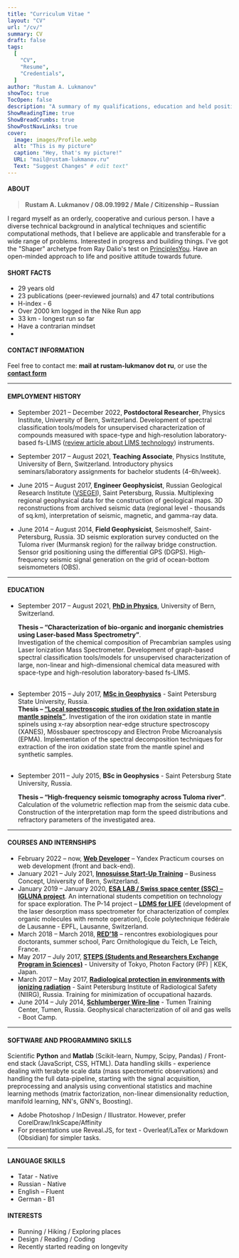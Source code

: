 ```yaml
---
title: "Curriculum Vitae "
layout: "CV"
url: "/cv/"
summary: CV
draft: false
tags:
  [
    "CV",
    "Resume",
    "Credentials",
  ]
author: "Rustam A. Lukmanov"
showToc: true
TocOpen: false
description: "A summary of my qualifications, education and held positions."
ShowReadingTime: true
ShowBreadCrumbs: true
ShowPostNavLinks: true
cover:
  image: images/Profile.webp
  alt: "This is my picture"
  caption: "Hey, that's my picture!"
  URL: "mail@rustam-lukmanov.ru"
  Text: "Suggest Changes" # edit text"
---
```


<link
    rel="stylesheet"
    href="https://cdnjs.cloudflare.com/ajax/libs/animate.css/4.1.1/animate.min.css"
  />
<article class="animate__animated animate__fadeIn animate__slower	3s">

#### ABOUT

> **Rustam A. Lukmanov / 08.09.1992 / Male / Citizenship – Russian**

I regard myself as an orderly, cooperative and curious person. I have a diverse technical background in analytical techniques and scientific computational methods, that I believe are applicable and transferable for a wide range of problems. Interested in progress and building things. I've got the "Shaper" archetype from Ray Dalio's test on [PrinciplesYou](https://principlesyou.com/). Have an open-minded approach to life and positive attitude towards future.

#### SHORT FACTS

- 29 years old
- 23 publications (peer-reviewed journals) and 47 total contributions
- H-index - 6
- Over 2000 km logged in the Nike Run app
- 33 km - longest run so far
- Have a contrarian mindset
-

#### CONTACT INFORMATION

Feel free to contact me:
**mail at rustam-lukmanov dot ru**, or use the [**contact form**](/contact/)

---

#### EMPLOYMENT HISTORY

- September 2021 – December 2022, **Postdoctoral Researcher**, Physics Institute, University of Bern, Switzerland. Development of spectral classification tools/models for unsupervised characterization of compounds measured with space-type and high-resolution laboratory-based fs-LIMS ([review article about LIMS technology](https://analyticalsciencejournals.onlinelibrary.wiley.com/doi/abs/10.1002/mas.21669)) instruments.

- September 2017 – August 2021, **Teaching Associate**, Physics Institute, University of Bern, Switzerland.
  Introductory physics seminars/laboratory assignments for bachelor students (4-6h/week).

- June 2015 – August 2017, **Engineer Geophysicist**, Russian Geological Research Institute ([VSEGEI](https://vsegei.ru/en/)), Saint Petersburg, Russia.
  Multiplexing regional geophysical data for the construction of geological maps. 3D reconstructions from archived seismic data (regional level - thousands of sq.km), interpretation of seismic, magnetic, and gamma-ray data.

- June 2014 – August 2014, **Field Geophysicist**, Seismoshelf, Saint-Petersburg, Russia.
  3D seismic exploration survey conducted on the Tuloma river (Murmansk region) for the railway bridge construction. Sensor grid positioning using the differential GPS (DGPS). High-frequency seismic signal generation on the grid of ocean-bottom seismometers (OBS).

---

#### EDUCATION

- September 2017 – August 2021, [**PhD in Physics**](https://www.philnat.unibe.ch/studium/studienprogramme/doktoratsprogramm_physik/index_ger.html), University of Bern, Switzerland.

  **Thesis – “Characterization of bio-organic and inorganic chemistries using Laser-based Mass Spectrometry”**.  
  Investigation of the chemical composition of Precambrian samples using Laser Ionization Mass Spectrometer. Development of graph-based spectral classification tools/models for unsupervised characterization of large, non-linear and high-dimensional chemical data measured with space-type and high-resolution laboratory-based fs-LIMS.<br/><br/>

- September 2015 – July 2017, [**MSc in Geophysics**](https://spbu.ru/postupayushchim/programms/magistratura/geofizika) - Saint Petersburg State University, Russia.  
   **Thesis – [“Local spectroscopic studies of the Iron oxidation state in mantle spinels”](https://dspace.spbu.ru/handle/11701/11527)**. Investigation of the iron oxidation state in mantle spinels using x-ray absorption near-edge structure spectroscopy (XANES), Mössbauer spectroscopy and Electron Probe Microanalysis (EPMA). Implementation of the spectral decomposition techniques for extraction of the iron oxidation state from the mantle spinel and synthetic samples.
  <br></br>
- September 2011 – July 2015, **BSc in Geophysics** - Saint Petersburg State University, Russia.

  **Thesis – “High-frequency seismic tomography across Tuloma river”**. Calculation of the volumetric reflection map from the seismic data cube. Construction of the interpretation map form the speed distributions and refractory parameters of the investigated area.

---

#### COURSES AND INTERNSHIPS

- February 2022 – now, [**Web Developer**](https://practicum.yandex.ru/web/) – Yandex Practicum courses on web development (front and back-end).
- January 2021 – July 2021, [**Innosuisse Start-Up Training**](https://www.innosuisse.ch/inno/en/home/support-for-start-ups/start-up-training.html) – Business Concept, University of Bern, Switzerland.
- January 2019 – January 2020, [**ESA LAB / Swiss space center (SSC) – IGLUNA project**](https://space-innovation.ch/activities/igluna/). An international students competition on technology for space exploration. The P-14 project – [**LDMS for LIFE**](https://space-innovation.ch/igluna/projectteams/p14-ldmsforlife/) (development of the laser desorption mass spectrometer for characterization of complex organic molecules with remote operation), École polytechnique fédérale de Lausanne ‐ EPFL, Lausanne, Switzerland.
- March 2018 – March 2018, [**RED’18**](http://www.exobiologie.fr/red/index.php/en/red16-astrobiology-course/) – rencontres exobiologiques pour doctorants, summer school, Parc Ornithologique du Teich, Le Teich, France.
- May 2017 – July 2017, [**STEPS (Students and Researchers Exchange Program in Sciences)**](https://www.s.u-tokyo.ac.jp/en/STEPS/) - University of Tokyo, Photon Factory (PF) | KEK, Japan.
- March 2017 – May 2017, [**Radiological protection in environments with ionizing radiation**](http://www.niirg.ru/) - Saint Petersburg Institute of Radiological Safety (NIIRG), Russia. Training for minimization of occupational hazards.
- June 2014 – July 2014, [**Schlumberger Wire-line**](https://www.slb.com/) - Tumen Training Center, Tumen, Russia. Geophysical characterization of oil and gas wells - Boot Camp.

---

#### SOFTWARE AND PROGRAMMING SKILLS

Scientific **Python** and **Matlab** (Scikit-learn, Numpy, Scipy, Pandas) / Front-end stack (JavaScript, CSS, HTML). Data handling skills - experience dealing with terabyte scale data (mass spectrometric observations) and handling the full data-pipeline, starting with the signal acquisition, preprocessing and analysis using conventional statistics and machine learning methods (matrix factorization, non-linear dimensionality reduction, manifold learning, NN's, GNN's, Boosting).

- Adobe Photoshop / InDesign / Illustrator. However, prefer CorelDraw/InkScape/Affinity
- For presentations use Reveal.JS, for text - Overleaf/LaTex or Markdown (Obsidian) for simpler tasks.

---

#### LANGUAGE SKILLS

- Tatar - Native
- Russian - Native
- English – Fluent
- German - B1

#### INTERESTS

- Running / Hiking / Exploring places
- Design / Reading / Coding
- Recently started reading on longevity

</article>
